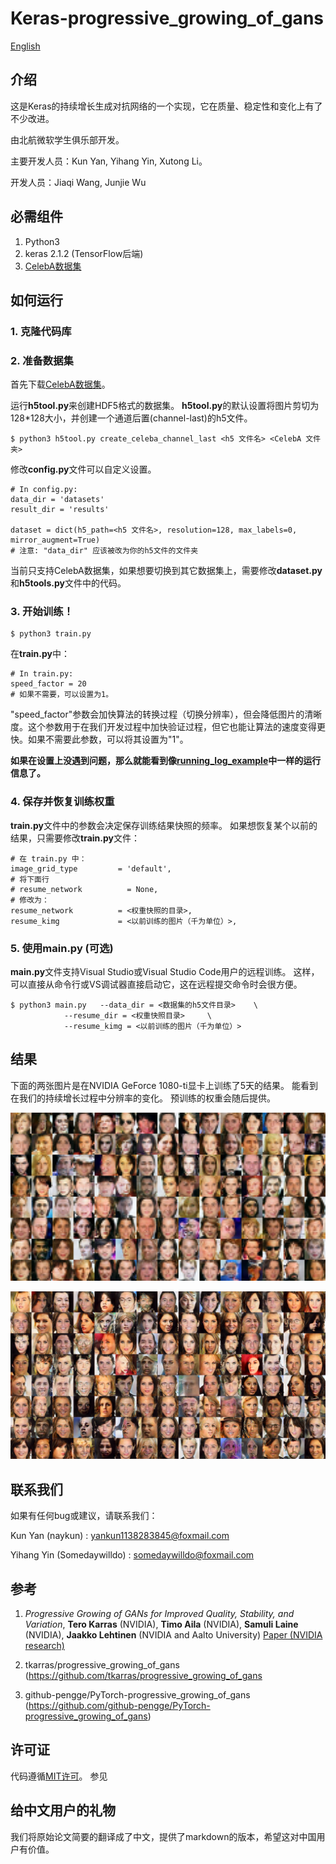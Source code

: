 # Keras-progressive_growing_of_gans

[English](/examples/keras/Progressive%20growing%20of%20GANs/README.md)

## 介绍

这是Keras的持续增长生成对抗网络的一个实现，它在质量、稳定性和变化上有了不少改进。

由北航微软学生俱乐部开发。

主要开发人员：Kun Yan, Yihang Yin, Xutong Li。

开发人员：Jiaqi Wang, Junjie Wu

## 必需组件

1. Python3 
2. keras 2.1.2 (TensorFlow后端)
3. [CelebA数据集](http://mmlab.ie.cuhk.edu.hk/projects/CelebA.html)

## 如何运行

### 1. 克隆代码库

### 2. 准备数据集

首先下载[CelebA数据集](http://mmlab.ie.cuhk.edu.hk/projects/CelebA.html)。

运行**h5tool.py**来创建HDF5格式的数据集。 **h5tool.py**的默认设置将图片剪切为128*128大小，并创建一个通道后置(channel-last)的h5文件。

    $ python3 h5tool.py create_celeba_channel_last <h5 文件名> <CelebA 文件夹>
    

修改**config.py**文件可以自定义设置。

    # In config.py:
    data_dir = 'datasets'
    result_dir = 'results'
    
    dataset = dict(h5_path=<h5 文件名>, resolution=128, max_labels=0, mirror_augment=True)
    # 注意: "data_dir" 应该被改为你的h5文件的文件夹
    

当前只支持CelebA数据集，如果想要切换到其它数据集上，需要修改**dataset.py**和**h5tools.py**文件中的代码。

### 3. 开始训练！

    $ python3 train.py
    

在**train.py**中：

    # In train.py:
    speed_factor = 20
    # 如果不需要，可以设置为1。
    

"speed_factor"参数会加快算法的转换过程（切换分辨率），但会降低图片的清晰度。这个参数用于在我们开发过程中加快验证过程，但它也能让算法的速度变得更快。如果不需要此参数，可以将其设置为"1"。

**如果在设置上没遇到问题，那么就能看到像[running_log_example](running_log_example.txt)中一样的运行信息了。**

### 4. 保存并恢复训练权重

**train.py**文件中的参数会决定保存训练结果快照的频率。 如果想恢复某个以前的结果，只需要修改**train.py**文件：

    # 在 train.py 中：
    image_grid_type         = 'default',
    # 将下面行
    # resume_network          = None,
    # 修改为：
    resume_network          = <权重快照的目录>,
    resume_kimg             = <以前训练的图片（千为单位）>,
    

### 5. 使用main.py (可选)

**main.py**文件支持Visual Studio或Visual Studio Code用户的远程训练。 这样，可以直接从命令行或VS调试器直接启动它，这在远程提交命令时会很方便。

    $ python3 main.py   --data_dir = <数据集的h5文件目录>    \
                --resume_dir = <权重快照目录>     \
                --resume_kimg = <以前训练的图片（千为单位）>
    

## 结果

下面的两张图片是在NVIDIA GeForce 1080-ti显卡上训练了5天的结果。 能看到在我们的持续增长过程中分辨率的变化。 预训练的权重会随后提供。

![fakes003800](fakes003800.png)

![fakes008080](fakes008080.png)

## 联系我们

如果有任何bug或建议，请联系我们：

Kun Yan (naykun) : yankun1138283845@foxmail.com

Yihang Yin (Somedaywilldo) : somedaywilldo@foxmail.com

## 参考

1. *Progressive Growing of GANs for Improved Quality, Stability, and Variation*, **Tero Karras** (NVIDIA), **Timo Aila** (NVIDIA), **Samuli Laine** (NVIDIA), **Jaakko Lehtinen** (NVIDIA and Aalto University) [Paper (NVIDIA research)](http://research.nvidia.com/publication/2017-10_Progressive-Growing-of)

2. tkarras/progressive_growing_of_gans (https://github.com/tkarras/progressive_growing_of_gans

3. github-pengge/PyTorch-progressive_growing_of_gans (https://github.com/github-pengge/PyTorch-progressive_growing_of_gans)

## 许可证

代码遵循[MIT许可](https://en.wikipedia.org/wiki/MIT_License)。 参见<LICENSE>

## 给中文用户的礼物

我们将原始论文简要的翻译成了中文，提供了markdown的版本，希望这对中国用户有价值。